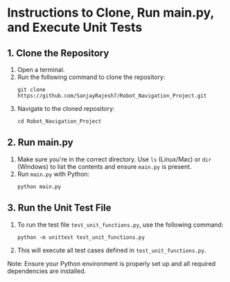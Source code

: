 
# Instructions to Clone, Run main.py, and Execute Unit Tests

## 1. Clone the Repository
1. Open a terminal.
2. Run the following command to clone the repository:
   ```
   git clone https://github.com/SanjayRajesh7/Robot_Navigation_Project.git
   ```
3. Navigate to the cloned repository:
   ```
   cd Robot_Navigation_Project
   ```

## 2. Run main.py
1. Make sure you're in the correct directory. Use `ls` (Linux/Mac) or `dir` (Windows) to list the contents and ensure `main.py` is present.
2. Run `main.py` with Python:
   ```
   python main.py
   ```

## 3. Run the Unit Test File
1. To run the test file `test_unit_functions.py`, use the following command:
   ```
   python -m unittest test_unit_functions.py
   ```
2. This will execute all test cases defined in `test_unit_functions.py`.

Note: Ensure your Python environment is properly set up and all required dependencies are installed.
